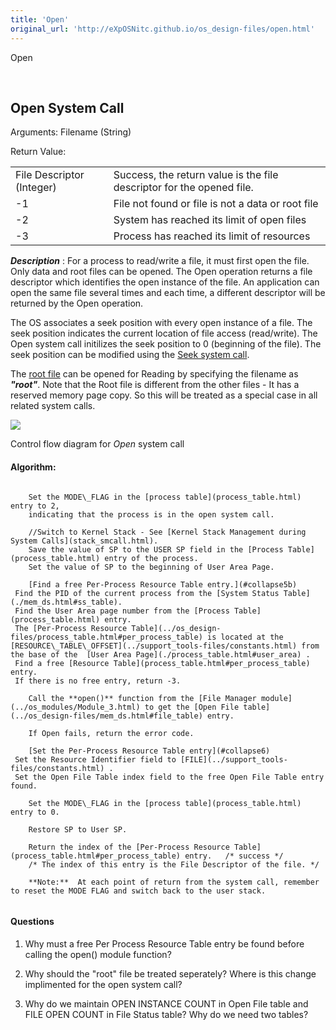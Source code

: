 ```yaml
---
title: 'Open'
original_url: 'http://eXpOSNitc.github.io/os_design-files/open.html'
---
```








Open


































 




























  
  
  




Open System Call
----------------


  

  

Arguments: Filename (String) 


Return Value:




|  |  |
| --- | --- |
| File Descriptor (Integer) | Success, the return value is the file descriptor for the opened file.  |
| -1 | File not found or file is not a data or root file |
| -2 | System has reached its limit of open files |
| -3 | Process has reached its limit of resources |


***Description*** : For a process to read/write a file, it must first open the file. Only data and root files can be opened. The Open operation returns a file descriptor which identifies the open instance of the file. An application can open the same file several times and each time, a different descriptor will be returned by the Open operation. 

 The OS associates a seek position with every open instance of a file. The seek position indicates the current location of file access (read/write). The Open system call initilizes the seek position to 0 (beginning of the file). The seek position can be modified using the [Seek system call](seek.html).


 The [root file](disk_ds.html#root_file) can be opened for Reading by specifying the filename as  ***"root"***. Note that the Root file is different from the other files - It has a reserved memory page copy. So this will be treated as a special case in all related system calls. 


   


![](../img/roadmap/open.png)
  

Control flow diagram for *Open* system call

  
  

#### **Algorithm**:



```

	Set the MODE\_FLAG in the [process table](process_table.html) entry to 2, 
	indicating that the process is in the open system call.

	//Switch to Kernel Stack - See [Kernel Stack Management during System Calls](stack_smcall.html). 
	Save the value of SP to the USER SP field in the [Process Table](process_table.html) entry of the process.
	Set the value of SP to the beginning of User Area Page.

 	[Find a free Per-Process Resource Table entry.](#collapse5b) 
 Find the PID of the current process from the [System Status Table](./mem_ds.html#ss_table).
 Find the User Area page number from the [Process Table](process_table.html) entry.
 The [Per-Process Resource Table](../os_design-files/process_table.html#per_process_table) is located at the [RESOURCE\_TABLE\_OFFSET](../support_tools-files/constants.html) from the base of the  [User Area Page](./process_table.html#user_area) . 
 Find a free [Resource Table](process_table.html#per_process_table) entry.  
 If there is no free entry, return -3. 
 
	Call the **open()** function from the [File Manager module](../os_modules/Module_3.html) to get the [Open File table](../os_design-files/mem_ds.html#file_table) entry.
		
	If Open fails, return the error code.

 	[Set the Per-Process Resource Table entry](#collapse6)             
 Set the Resource Identifier field to [FILE](../support_tools-files/constants.html) . 
 Set the Open File Table index field to the free Open File Table entry found. 

	Set the MODE\_FLAG in the [process table](process_table.html) entry to 0.

	Restore SP to User SP.

	Return the index of the [Per-Process Resource Table](process_table.html#per_process_table) entry.   /* success */
	/* The index of this entry is the File Descriptor of the file. */

	**Note:**  At each point of return from the system call, remember to reset the MODE FLAG and switch back to the user stack.
     
```

  

#### Questions


1. Why must a free Per Process Resource Table entry be found before calling the open() module function?


2. Why should the "root" file be treated seperately? Where is this change implimented for the open system call?


3. Why do we maintain OPEN INSTANCE COUNT in Open File table and FILE OPEN COUNT in File Status table? Why do we need two tables?












































